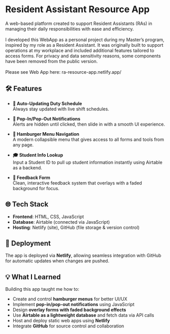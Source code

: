 # Resident Assistant Resource App

A web-based platform created to support Resident Assistants (RAs) in managing their daily responsibilities with ease and efficiency.\
\
I developed this WebApp as a personal project during my Master’s program, inspired by my role as a Resident Assistant. It was originally built to support operations at my workplace and included additional features tailored to access forms. For privacy and data sensitivity reasons, some components have been removed from the public version.\
\
Please see Web App here: ra-resource-app.netlify.app/

## 🛠 Features

- **📅 Auto-Updating Duty Schedule**  
  Always stay updated with live shift schedules.

- **🔔 Pop-In/Pop-Out Notifications**  
  Alerts are hidden until clicked, then slide in with a smooth UI experience.

- **📂 Hamburger Menu Navigation**  
  A modern collapsible menu that gives access to all forms and tools from any page.

- **🎓 Student Info Lookup**  
  Input a Student ID to pull up student information instantly using Airtable as a backend.

- **📝 Feedback Form**  
  Clean, interactive feedback system that overlays with a faded background for focus.

## 🌐 Tech Stack

- **Frontend**: HTML, CSS, JavaScript
- **Database**: Airtable (connected via JavaScript)
- **Hosting**: Netlify (site), GitHub (file storage & version control)

## 🚀 Deployment

The app is deployed via **Netlify**, allowing seamless integration with GitHub for automatic updates when changes are pushed.

## 💡 What I Learned

Building this app taught me how to:
- Create and control **hamburger menus** for better UI/UX
- Implement **pop-in/pop-out notifications** using JavaScript
- Design **overlay forms with faded background effects**
- Use **Airtable as a lightweight database** and fetch data via API calls
- Host and deploy static web apps using **Netlify**
- Integrate **GitHub** for source control and collaboration

